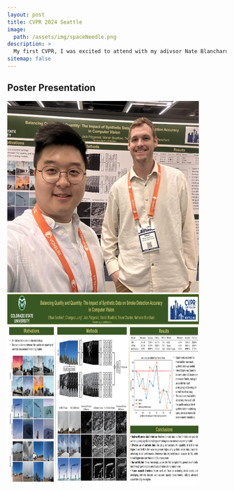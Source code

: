 ```yaml
---
layout: post
title: CVPR 2024 Seattle
image: 
  path: /assets/img/spaceNeedle.png
description: >
  My first CVPR, I was excited to attend with my adivsor Nate Blanchard, and my fellow graduate student Changsoo Jung!
sitemap: false
---
```


<!--Version 9 is the most complete version of Hydejack yet.
{:.lead}-->

<!-- ![Full-width image](/assets/img/changsooandMeCVPR.png){:.lead width="400" height="400"} -->
## Poster Presentation
<img src="/assets/img/changsooandMeCVPR.png" alt="ChangsooandMe" width="440" height="440" />

<img src="/assets/img/CVPRPoster.jpg" alt="CVPRPoster" width="440" height="440" />




<!--[link style](#linking-in-style)-->



